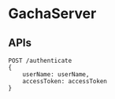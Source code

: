 # GachaServer
## APIs

    POST /authenticate
    {
        userName: userName,
        accessToken: accessToken
    }
